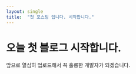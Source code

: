 ```yaml
---
layout: single
title:  "첫 포스팅 입니다. 시작합니다."
---
```


# 오늘 첫 블로그 시작합니다.

앞으로 열심히 업로드해서 꼭 훌륭한 개발자가 되겠습니다.
